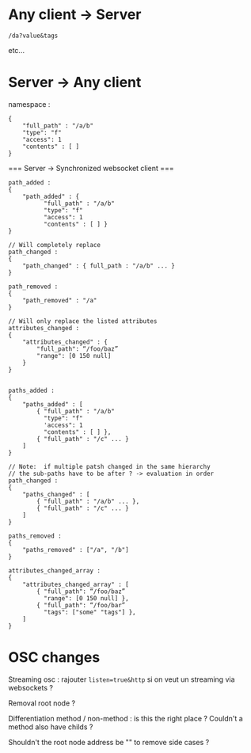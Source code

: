 # Any client -> Server 
```
/da?value&tags
```
etc...

# Server -> Any client

namespace :
```
{
	"full_path" : "/a/b"
	"type": "f"
	"access": 1
	"contents" : [ ]
}
```
=== Server -> Synchronized websocket client ===
```
path_added :
{
	"path_added" : {
		  "full_path" : "/a/b"
	      "type": "f"
		  "access": 1
		  "contents" : [ ] }
}

// Will completely replace
path_changed :
{
	"path_changed" : { full_path : "/a/b" ... }
}

path_removed :
{
	"path_removed" : "/a"
}

// Will only replace the listed attributes
attributes_changed :
{
	"attributes_changed" : {
		"full_path": “/foo/baz”
		"range": [0 150 null]
	}
}


paths_added :
{
	"paths_added" : [
		{ "full_path" : "/a/b"
	      "type": "f"
		  'access": 1
		  "contents" : [ ] },
		{ "full_path" : "/c" ... }
	]
}

// Note:  if multiple patsh changed in the same hierarchy
// the sub-paths have to be after ? -> evaluation in order
path_changed :
{
	"paths_changed" : [
		{ "full_path" : "/a/b" ... },
		{ "full_path" : "/c" ... }
	]
}

paths_removed :
{
	"paths_removed" : ["/a", "/b"]
}

attributes_changed_array :
{
	"attributes_changed_array" : [
		{ "full_path": “/foo/baz”
		  "range": [0 150 null] },
		{ "full_path": “/foo/bar”
		  "tags": ["some" "tags"] },
    ]
}
```

# OSC changes

Streaming osc : rajouter `listen=true&http` si on veut un streaming via websockets ?

Removal root node ?

Differentiation method / non-method : is this the right place ?
Couldn't a method also have childs ?


Shouldn't the root node address be "" to remove side cases ?

